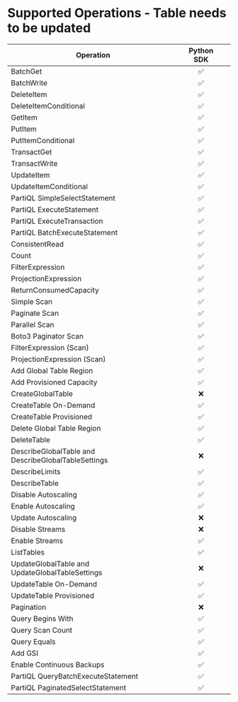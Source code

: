 # Supported Operations - Table needs to be updated

| Operation                                           | Python SDK |     |
| --------------------------------------------------- | :--------: | --- |
| BatchGet                                            |     ✅     |     |
| BatchWrite                                          |     ✅     |     |
| DeleteItem                                          |     ✅     |     |
| DeleteItemConditional                               |     ✅     |     |
| GetItem                                             |     ✅     |     |
| PutItem                                             |     ✅     |     |
| PutItemConditional                                  |     ✅     |     |
| TransactGet                                         |     ✅     |     |
| TransactWrite                                       |     ✅     |     |
| UpdateItem                                          |     ✅     |     |
| UpdateItemConditional                               |     ✅     |     |
| PartiQL SimpleSelectStatement                       |     ✅     |     |
| PartiQL ExecuteStatement                            |     ✅     |     |
| PartiQL ExecuteTransaction                          |     ✅     |     |
| PartiQL BatchExecuteStatement                       |     ✅     |     |
| ConsistentRead                                      |     ✅     |     |
| Count                                               |     ✅     |     |
| FilterExpression                                    |     ✅     |     |
| ProjectionExpression                                |     ✅     |     |
| ReturnConsumedCapacity                              |     ✅     |     |
| Simple Scan                                         |     ✅     |     |
| Paginate Scan                                       |     ✅     |     |
| Parallel Scan                                       |     ✅     |     |
| Boto3 Paginator Scan                                |     ✅     |     |
| FilterExpression (Scan)                             |     ✅     |     |
| ProjectionExpression (Scan)                         |     ✅     |     |
| Add Global Table Region                             |     ✅     |     |
| Add Provisioned Capacity                            |     ✅     |     |
| CreateGlobalTable                                   |     ❌     |     |
| CreateTable On-Demand                               |     ✅     |     |
| CreateTable Provisioned                             |     ✅     |     |
| Delete Global Table Region                          |     ✅     |     |
| DeleteTable                                         |     ✅     |     |
| DescribeGlobalTable and DescribeGlobalTableSettings |     ❌     |     |
| DescribeLimits                                      |     ✅     |     |
| DescribeTable                                       |     ✅     |     |
| Disable Autoscaling                                 |     ✅     |     |
| Enable Autoscaling                                  |     ✅     |     |
| Update Autoscaling                                  |     ❌     |     |
| Disable Streams                                     |     ❌     |     |
| Enable Streams                                      |     ✅     |     |
| ListTables                                          |     ✅     |     |
| UpdateGlobalTable and UpdateGlobalTableSettings     |     ❌     |     |
| UpdateTable On-Demand                               |     ✅     |     |
| UpdateTable Provisioned                             |     ✅     |     |
| Pagination                                          |     ❌     |     |
| Query Begins With                                   |     ✅     |     |
| Query Scan Count                                    |     ✅     |     |
| Query Equals                                        |     ✅     |     |
| Add GSI                                             |     ✅     |     |
| Enable Continuous Backups                           |     ✅     |     |
| PartiQL QueryBatchExecuteStatement                  |     ✅     |     |
| PartiQL PaginatedSelectStatement                    |     ✅     |     |
